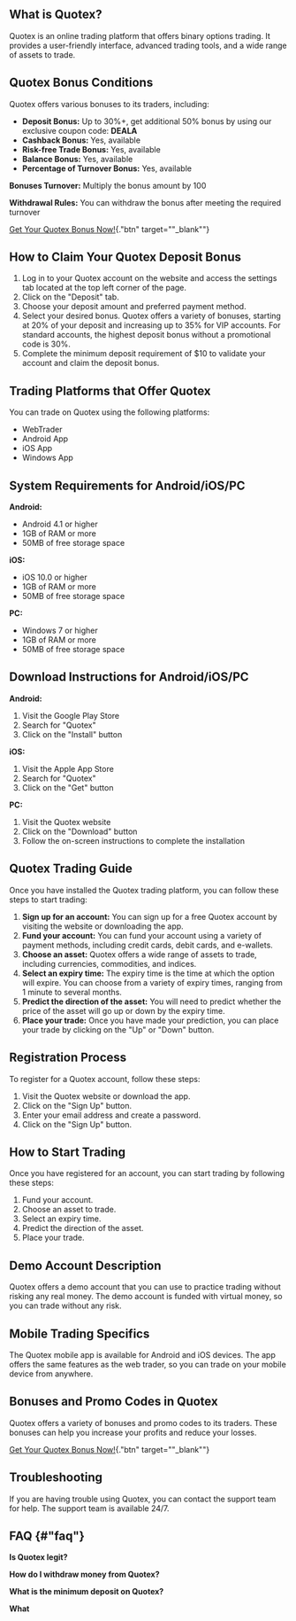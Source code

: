 ## What is Quotex?

Quotex is an online trading platform that offers binary options trading.
It provides a user-friendly interface, advanced trading tools, and a
wide range of assets to trade.

## Quotex Bonus Conditions

Quotex offers various bonuses to its traders, including:

-   **Deposit Bonus:** Up to 30%+, get additional 50% bonus by using our
    exclusive coupon code: **DEALA**
-   **Cashback Bonus:** Yes, available
-   **Risk-free Trade Bonus:** Yes, available
-   **Balance Bonus:** Yes, available
-   **Percentage of Turnover Bonus:** Yes, available

**Bonuses Turnover:** Multiply the bonus amount by 100

**Withdrawal Rules:** You can withdraw the bonus after meeting the
required turnover

[Get Your Quotex Bonus
Now!](\%22https://traff.sbs/brokerqxlid\%22){."btn"
target=""_blank""}

## How to Claim Your Quotex Deposit Bonus

1.  Log in to your Quotex account on the website and access the settings
    tab located at the top left corner of the page.
2.  Click on the "Deposit" tab.
3.  Choose your deposit amount and preferred payment method.
4.  Select your desired bonus. Quotex offers a variety of bonuses,
    starting at 20% of your deposit and increasing up to 35% for VIP
    accounts. For standard accounts, the highest deposit bonus without a
    promotional code is 30%.
5.  Complete the minimum deposit requirement of \$10 to validate your
    account and claim the deposit bonus.

## Trading Platforms that Offer Quotex

You can trade on Quotex using the following platforms:

-   WebTrader
-   Android App
-   iOS App
-   Windows App

## System Requirements for Android/iOS/PC

**Android:**

-   Android 4.1 or higher
-   1GB of RAM or more
-   50MB of free storage space

**iOS:**

-   iOS 10.0 or higher
-   1GB of RAM or more
-   50MB of free storage space

**PC:**

-   Windows 7 or higher
-   1GB of RAM or more
-   50MB of free storage space

## Download Instructions for Android/iOS/PC

**Android:**

1.  Visit the Google Play Store
2.  Search for "Quotex"
3.  Click on the "Install" button

**iOS:**

1.  Visit the Apple App Store
2.  Search for "Quotex"
3.  Click on the "Get" button

**PC:**

1.  Visit the Quotex website
2.  Click on the "Download" button
3.  Follow the on-screen instructions to complete the installation

## Quotex Trading Guide

Once you have installed the Quotex trading platform, you can follow
these steps to start trading:

1.  **Sign up for an account:** You can sign up for a free Quotex
    account by visiting the website or downloading the app.
2.  **Fund your account:** You can fund your account using a variety of
    payment methods, including credit cards, debit cards, and e-wallets.
3.  **Choose an asset:** Quotex offers a wide range of assets to trade,
    including currencies, commodities, and indices.
4.  **Select an expiry time:** The expiry time is the time at which the
    option will expire. You can choose from a variety of expiry times,
    ranging from 1 minute to several months.
5.  **Predict the direction of the asset:** You will need to predict
    whether the price of the asset will go up or down by the expiry
    time.
6.  **Place your trade:** Once you have made your prediction, you can
    place your trade by clicking on the "Up" or "Down" button.

## Registration Process

To register for a Quotex account, follow these steps:

1.  Visit the Quotex website or download the app.
2.  Click on the "Sign Up" button.
3.  Enter your email address and create a password.
4.  Click on the "Sign Up" button.

## How to Start Trading

Once you have registered for an account, you can start trading by
following these steps:

1.  Fund your account.
2.  Choose an asset to trade.
3.  Select an expiry time.
4.  Predict the direction of the asset.
5.  Place your trade.

## Demo Account Description

Quotex offers a demo account that you can use to practice trading
without risking any real money. The demo account is funded with virtual
money, so you can trade without any risk.

## Mobile Trading Specifics

The Quotex mobile app is available for Android and iOS devices. The app
offers the same features as the web trader, so you can trade on your
mobile device from anywhere.

## Bonuses and Promo Codes in Quotex

Quotex offers a variety of bonuses and promo codes to its traders. These
bonuses can help you increase your profits and reduce your losses.

[Get Your Quotex Bonus
Now!](\%22https://traff.sbs/brokerqxlid\%22){."btn"
target=""_blank""}

## Troubleshooting

If you are having trouble using Quotex, you can contact the support team
for help. The support team is available 24/7.

## FAQ {#"faq"}

**Is Quotex legit?**

**How do I withdraw money from Quotex?**

**What is the minimum deposit on Quotex?**

**What**

